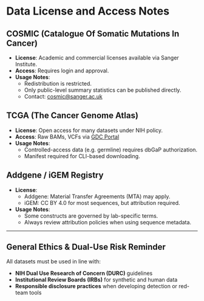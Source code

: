 #  Data License and Access Notes

## COSMIC (Catalogue Of Somatic Mutations In Cancer)
- **License**: Academic and commercial licenses available via Sanger Institute.
- **Access**: Requires login and approval.
- **Usage Notes**:
  - Redistribution is restricted.
  - Only public-level summary statistics can be published directly.
  - Contact: [cosmic@sanger.ac.uk](mailto:cosmic@sanger.ac.uk)

## TCGA (The Cancer Genome Atlas)
- **License**: Open access for many datasets under NIH policy.
- **Access**: Raw BAMs, VCFs via [GDC Portal](https://portal.gdc.cancer.gov)
- **Usage Notes**:
  - Controlled-access data (e.g. germline) requires dbGaP authorization.
  - Manifest required for CLI-based downloading.

## Addgene / iGEM Registry
- **License**:
  - Addgene: Material Transfer Agreements (MTA) may apply.
  - iGEM: CC BY 4.0 for most sequences, but attribution required.
- **Usage Notes**:
  - Some constructs are governed by lab-specific terms.
  - Always review attribution policies when using sequence metadata.

---

## General Ethics & Dual-Use Risk Reminder

All datasets must be used in line with:
- **NIH Dual Use Research of Concern (DURC)** guidelines
- **Institutional Review Boards (IRBs)** for synthetic and human data
- **Responsible disclosure practices** when developing detection or red-team tools

